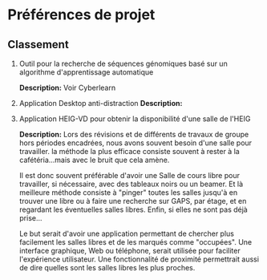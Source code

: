 # Préférences de projet



## Classement

1. Outil pour la recherche de séquences génomiques basé sur un algorithme d'apprentissage automatique

   **Description:** Voir Cyberlearn

2. Application Desktop anti-distraction 
   **Description:**

3. Application HEIG-VD pour obtenir la disponibilité d'une salle de l'HEIG

   **Description:** Lors des révisions et de différents de travaux de groupe hors périodes encadrées, nous avons souvent besoin d'une salle pour travailler. la méthode la plus efficace consiste souvent à rester à la cafétéria...mais avec le bruit que cela amène. 
   
   Il est donc souvent préférable d'avoir une Salle de cours libre pour travailler, si nécessaire, avec des tableaux noirs ou un beamer. Et là meilleure méthode consiste à "pinger" toutes les salles jusqu'à en trouver une libre ou à faire une recherche sur GAPS, par étage, et en regardant les éventuelles salles libres. Enfin, si elles ne sont pas déjà prise... 
   
   Le but serait d'avoir une application permettant de chercher plus facilement les salles libres et de les marqués comme "occupées". Une interface graphique, Web ou téléphone, serait utilisée pour faciliter l'expérience utilisateur.  Une fonctionnalité de proximité permettrait aussi de dire quelles sont les salles libres les plus proches. 



